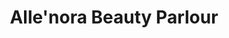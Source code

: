 ---
title: "Alle'nora Beauty Parlour"
url: /fysl-abd/allenora-beauty-parlour-faisal-rasheed-road/
shop: Kosmetik
---